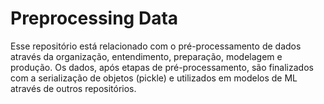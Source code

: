 # Preprocessing Data

Esse repositório está relacionado com o pré-processamento de dados através da organização, entendimento, preparação, modelagem e produção. 
Os dados, após etapas de pré-processamento, são finalizados com a serialização de objetos (pickle) e utilizados em modelos de ML através de outros repositórios.
